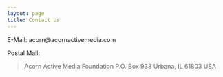 ```yaml
---
layout: page
title: Contact Us
---
```

<p>E-Mail: acorn@acornactivemedia.com</p>

<p>Postal Mail:<br />
<blockquote>
Acorn Active Media Foundation
P.O. Box 938
Urbana, IL 61803
USA
</blockquote>
</p>
